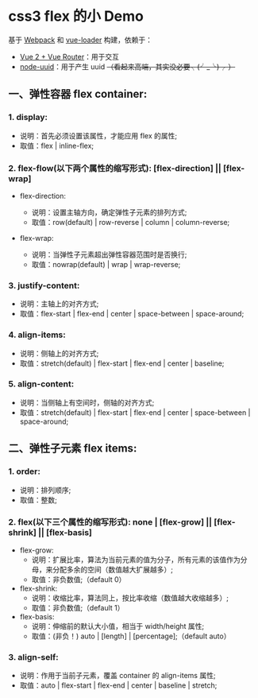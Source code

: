<!--
@Author: steve
@Date:   2016-Dec-28 22:51:22
@Last modified by:   steve
@Last modified time: 2016-Dec-28 22:53:05
-->

# css3 flex 的小 Demo
基于 [Webpack](http://webpack.github.io) 和 [vue-loader](https://github.com/vuejs/vue-loader) 构建，依赖于：

* [Vue 2 + Vue Router](http://vuejs.org/)：用于交互
* [node-uuid](https://github.com/broofa/node-uuid)：用于产生 uuid ~~（看起来高端，其实没必要╮(╯_╰)╭ ）~~

## 一、弹性容器 flex container:
### 1. display:
* 说明：首先必须设置该属性，才能应用 flex 的属性;
* 取值：flex | inline-flex;

### 2. flex-flow(以下两个属性的缩写形式): [flex-direction] || [flex-wrap]
* flex-direction:
    * 说明：设置主轴方向，确定弹性子元素的排列方式;
    * 取值：row(default) | row-reverse | column | column-reverse;

* flex-wrap:
    * 说明：当弹性子元素超出弹性容器范围时是否换行;
    * 取值：nowrap(default) | wrap | wrap-reverse;

### 3. justify-content:
* 说明：主轴上的对齐方式;
* 取值：flex-start | flex-end | center | space-between | space-around;

### 4. align-items:
* 说明：侧轴上的对齐方式;
* 取值：stretch(default) | flex-start | flex-end | center | baseline;

### 5. align-content:
* 说明：当侧轴上有空间时，侧轴的对齐方式;
* 取值：stretch(default) | flex-start | flex-end | center | space-between | space-around;

## 二、弹性子元素 flex items:
### 1. order:
* 说明：排列顺序;
* 取值：整数;

### 2. flex(以下三个属性的缩写形式): none | [flex-grow] || [flex-shrink] || [flex-basis]
* flex-grow:
    * 说明：扩展比率，算法为当前元素的值为分子，所有元素的该值作为分母，来分配多余的空间（数值越大扩展越多）;
    * 取值：非负数值;（default 0）
* flex-shrink:
    * 说明：收缩比率，算法同上，按比率收缩（数值越大收缩越多）;
    * 取值：非负数值;（default 1）
* flex-basis:
    * 说明：伸缩前的默认大小值，相当于 width/height 属性;
    * 取值：(非负！) auto | [length] | [percentage];（default auto）

### 3. align-self:
* 说明：作用于当前子元素，覆盖 container 的 align-items 属性;
* 取值：auto | flex-start | flex-end | center | baseline | stretch;
